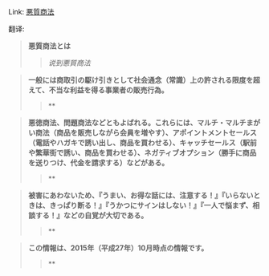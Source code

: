 Link: [悪質商法](https://www.shiruporuto.jp/public/data/vocabulary/yogo/a/akushitsu_shoho.html)

翻译:
> **悪質商法とは**
>> *说到悪質商法*

> **一般には商取引の駆け引きとして社会通念（常識）上の許される限度を超えて、不当な利益を得る事業者の販売行為。**
>> **

> **悪徳商法、問題商法などともよばれる。これらには、マルチ・マルチまがい商法（商品を販売しながら会員を増やす）、アポイントメントセールス（電話やハガキで誘い出し、商品を買わせる）、キャッチセールス（駅前や繁華街で誘い、商品を買わせる）、ネガティブオプション（勝手に商品を送りつけ、代金を請求する）などがある。**
>> **

> **被害にあわないため、『うまい、お得な話には、注意する！』『いらないときは、きっぱり断る！』『うかつにサインはしない！』『一人で悩まず、相談する！』などの自覚が大切である。**
>> **

> **この情報は、2015年（平成27年）10月時点の情報です。**
>> **